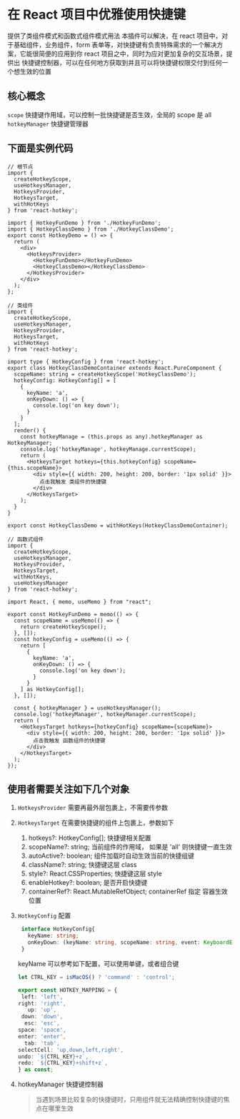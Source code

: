 # 在 React 项目中优雅使用快捷键
提供了类组件模式和函数式组件模式用法
本插件可以解决，在 react 项目中，对于基础组件，业务组件，form 表单等，对快捷键有负责特殊需求的一个解决方案，它能很简便的应用到你 react 项目之中，同时为应对更加复杂的交互场景，提供出 快捷键控制器，可以在任何地方获取到并且可以将快捷键权限交付到任何一个想生效的位置

## 核心概念
`scope` 快捷键作用域，可以控制一批快捷键是否生效，全局的 scope 是 all
`hotkeyManager` 快捷键管理器


## 下面是实例代码

```tsx
// 根节点
import {
  createHotkeyScope,
  useHotkeysManager,
  HotkeysProvider,
  HotkeysTarget,
  withHotKeys
} from 'react-hotkey';

import { HotkeyFunDemo } from './HotkeyFunDemo';
import { HotkeyClassDemo } from './HotkeyClassDemo';
export const HotkeyDemo = () => {
  return (
    <div>
      <HotkeysProvider>
        <HotkeyFunDemo></HotkeyFunDemo>
        <HotkeyClassDemo></HotkeyClassDemo>
      </HotkeysProvider>
    </div>
  );
};
```


```tsx
// 类组件
import {
  createHotkeyScope,
  useHotkeysManager,
  HotkeysProvider,
  HotkeysTarget,
  withHotKeys
} from 'react-hotkey';

import type { HotkeyConfig } from 'react-hotkey';
export class HotkeyClassDemoContainer extends React.PureComponent {
  scopeName: string = createHotkeyScope('HotkeyClassDemo');
  hotkeyConfig: HotkeyConfig[] = [
    {
      keyName: 'a',
      onKeyDown: () => {
        console.log('on key down');
      }
    }
  ];
  render() {
    const hotkeyManage = (this.props as any).hotkeyManager as HotkeyManager;
    console.log('hotkeyManage', hotkeyManage.currentScope);
    return (
      <HotkeysTarget hotkeys={this.hotkeyConfig} scopeName={this.scopeName}>
        <div style={{ width: 200, height: 200, border: '1px solid' }}>
          点击我触发 类组件的快捷键
        </div>
      </HotkeysTarget>
    );
  }
}

export const HotkeyClassDemo = withHotKeys(HotkeyClassDemoContainer);
```

```tsx
// 函数式组件
import {
  createHotkeyScope,
  useHotkeysManager,
  HotkeysProvider,
  HotkeysTarget,
  withHotKeys,
  useHotkeysManager
} from 'react-hotkey';

import React, { memo, useMemo } from "react";

export const HotkeyFunDemo = memo(() => {
  const scopeName = useMemo(() => {
    return createHotkeyScope();
  }, []);
  const hotkeyConfig = useMemo(() => {
    return [
      {
        keyName: 'a',
        onKeyDown: () => {
          console.log('on key down');
        }
      }
    ] as HotkeyConfig[];
  }, []);
  
  const { hotkeyManager } = useHotkeysManager();
  console.log('hotkeyManager', hotkeyManager.currentScope);
  return (
    <HotkeysTarget hotkeys={hotkeyConfig} scopeName={scopeName}>
      <div style={{ width: 200, height: 200, border: '1px solid' }}>
        点击我触发 函数组件的快捷键
      </div>
    </HotkeysTarget>
  );
});

```

## 使用者需要关注如下几个对象

1. `HotkeysProvider` 需要再最外层包裹上，不需要传参数
2. `HotkeysTarget` 在需要快捷键的组件上包裹上，参数如下

    1. hotkeys?: HotkeyConfig[]; 快捷键相关配置
    2. scopeName?: string; 当前组件的作用域， 如果是 'all' 则快捷键一直生效
    3. autoActive?: boolean; 组件加载时自动生效当前的快捷组键
    4. className?: string; 快捷键这层 class
    5. style?: React.CSSProperties; 快捷键这层 style
    6. enableHotkey?: boolean; 是否开启快捷键
    7. containerRef?: React.MutableRefObject<HTMLElement>; containerRef 指定 容器生效位置

3. `HotkeyConfig` 配置
   ```ts
    interface HotkeyConfig{
      keyName: string;
      onKeyDown: (keyName: string, scopeName: string, event: KeyboardEvent, handler: HotkeysEvent) => void;
    }
    ```
   
   keyName 可以参考如下配置，可以使用单键，或者组合键
    
    ```ts
    let CTRL_KEY = isMacOS() ? 'command' : 'control';

    export const HOTKEY_MAPPING = {
     left: 'left',
    right: 'right',
       up: 'up',
     down: 'down',
      esc: 'esc',
    space: 'space',
    enter: 'enter',
      tab: 'tab',
   selectCell: 'up,down,left,right',
    undo: `${CTRL_KEY}+z`,
    redo: `${CTRL_KEY}+shift+z`,
    } as const;

   ```

4. hotkeyManager 快捷键控制器
   > 当遇到场景比较复杂的快捷键时，只用组件就无法精确控制快捷键的焦点在哪里生效
